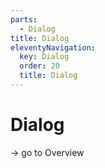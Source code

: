 ```yaml
---
parts:
  - Dialog
title: Dialog
eleventyNavigation:
  key: Dialog
  order: 20
  title: Dialog
---
```

# Dialog

-> go to Overview
